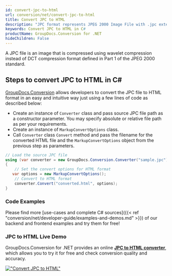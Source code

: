 ```yaml
---
id: convert-jpc-to-html
url: conversion/net/convert-jpc-to-html
title: Convert JPC to HTML
description: "JPC format represents JPEG 2000 Image File with .jpc extension. Learn how to convert JPC to HTML file programmatically in C# language using GroupDocs.Conversion for .NET library."
keywords: Convert JPC to HTML in C#
productName: GroupDocs.Conversion for .NET
hideChildren: False
---
```


A JPC file is an image that is compressed using wavelet compression instead of DCT compression format defined in Part 1 of the JPEG 2000 standard.

## Steps to convert JPC to HTML in C#

[GroupDocs.Conversion](https://products.groupdocs.com/conversion/net) allows developers to convert the JPC file to HTML format in an easy and intuitive way just using a few lines of code as described below:

* Create an instance of `Converter` class and pass source JPC file path as a constructor parameter. You may specify absolute or relative file path as per your requirements. 
* Create an instance of `MarkupConvertOptions` class.
* Call `Converter` class `Convert` method and pass the filename for the converted HTML file and the `MarkupConvertOptions` object from the previous step as parameters.

```csharp
// Load the source JPC file
using (var converter = new GroupDocs.Conversion.Converter("sample.jpc"))
{
    // Set the convert options for HTML format
   var options = new MarkupConvertOptions();
    // Convert to HTML format
    converter.Convert("converted.html", options);
}
```

### Code Examples

Please find more [use-cases and complete C# sources]({{< ref "conversion/net/developer-guide/examples-and-demos.md" >}}) of our backend and frontend examples and try them for free!

### JPC to HTML Live Demo

GroupDocs.Conversion for .NET provides an online [**JPC to HTML converter**](https://products.groupdocs.app/conversion/jpc-to-html), which allows you to try it for free and check conversion quality and accuracy.

[!["Convert JPC to HTML"](conversion/net/images/convert-to-html/convert-jpc-to-html.png)](https://products.groupdocs.app/conversion/jpc-to-html)